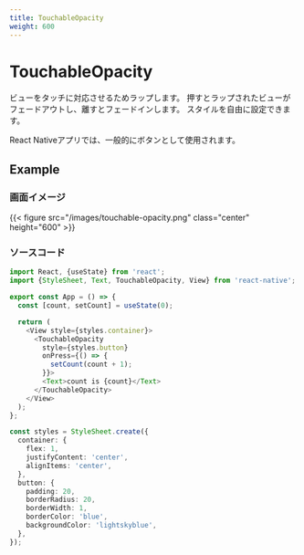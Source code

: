 ```yaml
---
title: TouchableOpacity
weight: 600
---
```

# TouchableOpacity

ビューをタッチに対応させるためラップします。
押すとラップされたビューがフェードアウトし、離すとフェードインします。
スタイルを自由に設定できます。

React Nativeアプリでは、一般的にボタンとして使用されます。

## Example

### 画面イメージ

{{< figure src="/images/touchable-opacity.png" class="center" height="600" >}}

### ソースコード

```typescript
import React, {useState} from 'react';
import {StyleSheet, Text, TouchableOpacity, View} from 'react-native';

export const App = () => {
  const [count, setCount] = useState(0);

  return (
    <View style={styles.container}>
      <TouchableOpacity
        style={styles.button}
        onPress={() => {
          setCount(count + 1);
        }}>
        <Text>count is {count}</Text>
      </TouchableOpacity>
    </View>
  );
};

const styles = StyleSheet.create({
  container: {
    flex: 1,
    justifyContent: 'center',
    alignItems: 'center',
  },
  button: {
    padding: 20,
    borderRadius: 20,
    borderWidth: 1,
    borderColor: 'blue',
    backgroundColor: 'lightskyblue',
  },
});
```
